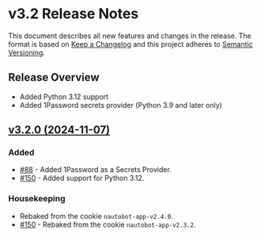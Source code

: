 
# v3.2 Release Notes

This document describes all new features and changes in the release. The format is based on [Keep a
Changelog](https://keepachangelog.com/en/1.0.0/) and this project adheres to [Semantic
Versioning](https://semver.org/spec/v2.0.0.html).

## Release Overview

- Added Python 3.12 support
- Added 1Password secrets provider (Python 3.9 and later only)

## [v3.2.0 (2024-11-07)](https://github.com/nautobot/nautobot-app-secrets-providers/releases/tag/v3.2.0)

### Added

- [#88](https://github.com/nautobot/nautobot-app-secrets-providers/issues/88) - Added 1Password as a Secrets Provider.
- [#150](https://github.com/nautobot/nautobot-app-secrets-providers/issues/150) - Added support for Python 3.12.

### Housekeeping

- Rebaked from the cookie `nautobot-app-v2.4.0`.
- [#150](https://github.com/nautobot/nautobot-app-secrets-providers/issues/150) - Rebaked from the cookie `nautobot-app-v2.3.2`.
